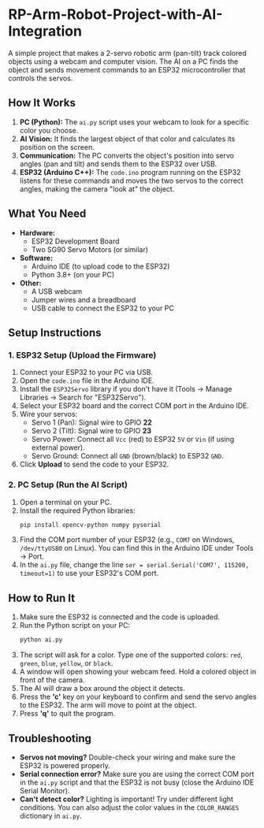 # RP-Arm-Robot-Project-with-AI-Integration
A simple project that makes a 2-servo robotic arm (pan-tilt) track colored objects using a webcam and computer vision. The AI on a PC finds the object and sends movement commands to an ESP32 microcontroller that controls the servos.

## How It Works

1.  **PC (Python):** The `ai.py` script uses your webcam to look for a specific color you choose.
2.  **AI Vision:** It finds the largest object of that color and calculates its position on the screen.
3.  **Communication:** The PC converts the object's position into servo angles (pan and tilt) and sends them to the ESP32 over USB.
4.  **ESP32 (Arduino C++):** The `code.ino` program running on the ESP32 listens for these commands and moves the two servos to the correct angles, making the camera "look at" the object.

## What You Need

*   **Hardware:**
    *   ESP32 Development Board
    *   Two SG90 Servo Motors (or similar)
*   **Software:**
    *   Arduino IDE (to upload code to the ESP32)
    *   Python 3.8+ (on your PC)
*   **Other:**
    *   A USB webcam
    *   Jumper wires and a breadboard
    *   USB cable to connect the ESP32 to your PC

## Setup Instructions

### 1. ESP32 Setup (Upload the Firmware)

1.  Connect your ESP32 to your PC via USB.
2.  Open the `code.ino` file in the Arduino IDE.
3.  Install the `ESP32Servo` library if you don't have it (Tools -> Manage Libraries -> Search for "ESP32Servo").
4.  Select your ESP32 board and the correct COM port in the Arduino IDE.
5.  Wire your servos:
    *   Servo 1 (Pan): Signal wire to GPIO **22**
    *   Servo 2 (Tilt): Signal wire to GPIO **23**
    *   Servo Power: Connect all `Vcc` (red) to ESP32 `5V` or `Vin` (if using external power).
    *   Servo Ground: Connect all `GND` (brown/black) to ESP32 `GND`.
6.  Click **Upload** to send the code to your ESP32.

### 2. PC Setup (Run the AI Script)

1.  Open a terminal on your PC.
2.  Install the required Python libraries:
    ```bash
    pip install opencv-python numpy pyserial
    ```
3.  Find the COM port number of your ESP32 (e.g., `COM7` on Windows, `/dev/ttyUSB0` on Linux). You can find this in the Arduino IDE under Tools -> Port.
4.  In the `ai.py` file, change the line `ser = serial.Serial('COM7', 115200, timeout=1)` to use your ESP32's COM port.

## How to Run It

1.  Make sure the ESP32 is connected and the code is uploaded.
2.  Run the Python script on your PC:
    ```bash
    python ai.py
    ```
3.  The script will ask for a color. Type one of the supported colors: `red`, `green`, `blue`, `yellow`, or `black`.
4.  A window will open showing your webcam feed. Hold a colored object in front of the camera.
5.  The AI will draw a box around the object it detects.
6.  Press the **'c'** key on your keyboard to confirm and send the servo angles to the ESP32. The arm will move to point at the object.
7.  Press **'q'** to quit the program.

## Troubleshooting

*   **Servos not moving?** Double-check your wiring and make sure the ESP32 is powered properly.
*   **Serial connection error?** Make sure you are using the correct COM port in the `ai.py` script and that the ESP32 is not busy (close the Arduino IDE Serial Monitor).
*   **Can't detect color?** Lighting is important! Try under different light conditions. You can also adjust the color values in the `COLOR_RANGES` dictionary in `ai.py`.
